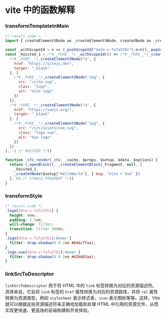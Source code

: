 # vite 中的函数解释

### transformTemplateInMain

```js
// result.code = 
import { createElementVNode as _createElementVNode, createVNode as _createVNode, Fragment as _Fragment, openBlock as _openBlock, createElementBlock as _createElementBlock, pushScopeId as _pushScopeId, popScopeId as _popScopeId } from "vue"

const _withScopeId = n => (_pushScopeId("data-v-7a7a37b1"),n=n(),_popScopeId(),n)
const _hoisted_1 = /*#__PURE__*/ _withScopeId(() => /*#__PURE__*/_createElementVNode("div", null, [
  /*#__PURE__*/_createElementVNode("a", {
    href: "https://vitejs.dev",
    target: "_blank"
  }, [
    /*#__PURE__*/_createElementVNode("img", {
      src: "/vite.svg",
      class: "logo",
      alt: "Vite logo"
    })
  ]),
  /*#__PURE__*/_createElementVNode("a", {
    href: "https://vuejs.org/",
    target: "_blank"
  }, [
    /*#__PURE__*/_createElementVNode("img", {
      src: "/src/assets/vue.svg",
      class: "logo vue",
      alt: "Vue logo"
    })
  ])
], -1 /* HOISTED */))

function _sfc_render(_ctx, _cache, $props, $setup, $data, $options) {
  return (_openBlock(), _createElementBlock(_Fragment, null, [
    _hoisted_1,
    _createVNode($setup["HelloWorld"], { msg: "Vite + Vue" })
  ], 64 /* STABLE_FRAGMENT */))
}
```



### transformStyle

```css
/* result.code */
.logo[data-v-7a7a37b1] {
  height: 6em;
  padding: 1.5em;
  will-change: filter;
  transition: filter 300ms;
}
.logo[data-v-7a7a37b1]:hover {
  filter: drop-shadow(0 0 2em #646cffaa);
}
.logo.vue[data-v-7a7a37b1]:hover {
  filter: drop-shadow(0 0 2em #42b883aa);
}
```



### linkSrcToDescriptor

`linkSrcToDescriptor` 用于将 HTML 中的 `link` 标签转换为对应的资源描述符。具体来说，它会将 `link` 标签的 `href` 属性转换为对应的资源路径，并将 `rel` 属性转换为资源类型，例如 `stylesheet` 表示样式表，`icon` 表示图标等等。这样，Vite 就可以根据这些资源描述符来正确地加载和处理 HTML 中引用的资源文件，从而实现更快速、更高效的前端构建和开发体验。

